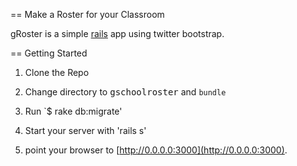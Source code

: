 == Make a Roster for your Classroom

gRoster is a simple [rails](http://rails.org) app using twitter bootstrap.


== Getting Started

1. Clone the Repo

2. Change directory to <tt>gschoolroster</tt> and `bundle`

3. Run `$ rake db:migrate' 

4. Start your server with 'rails s'

5. point your browser to [http://0.0.0.0:3000](http://0.0.0.0:3000).
